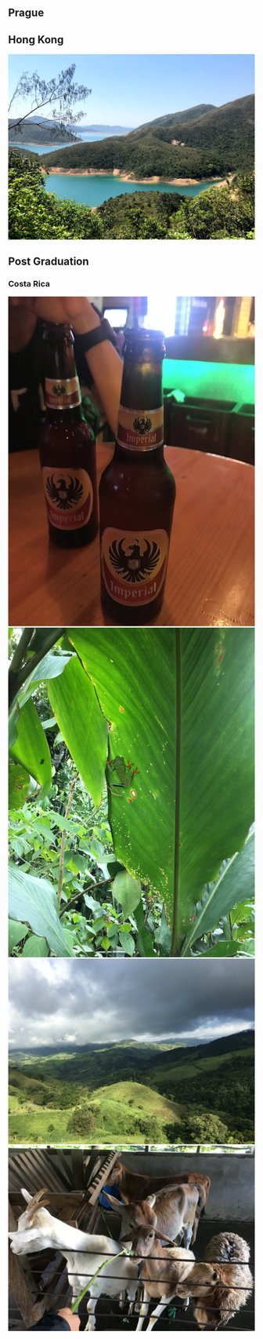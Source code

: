 ## Prague

## Hong Kong

<img src="travel/Screen Shot 2018-12-26 at 10.52.59 AM.png"/>

## Post Graduation 

### Costa Rica

<img src="travel/IMG_9624.JPG"/>

<img src="travel/IMG_9659.JPG"/>

<img src="travel/IMG_9678.JPG"/>

<img src="travel/IMG_9728.JPG"/>
